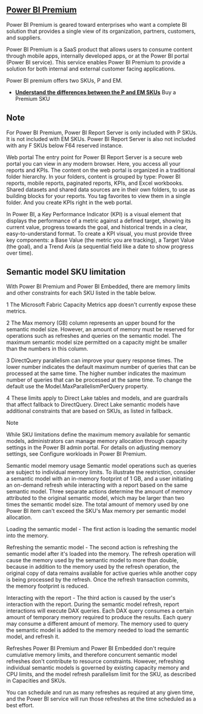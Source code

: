 ## **[Power BI Premium](https://learn.microsoft.com/en-us/fabric/enterprise/powerbi/service-premium-what-is#capacities-and-skus)**

Power BI Premium is geared toward enterprises who want a complete BI solution that provides a single view of its organization, partners, customers, and suppliers.

Power BI Premium is a SaaS product that allows users to consume content through mobile apps, internally developed apps, or at the Power BI portal (Power BI service). This service enables Power BI Premium to provide a solution for both internal and external customer facing applications.

Power BI premium offers two SKUs, P and EM.

- **[Understand the differences between the P and EM SKUs](https://learn.microsoft.com/en-us/power-bi/enterprise/service-premium-what-is#subscriptions-and-licensing)**
Buy a Premium SKU

## Note

For Power BI Premium, Power BI Report Server is only included with P SKUs. It is not included with EM SKUs. Power BI Report Server is also not included with any F SKUs below F64 reserved instance.

Web portal
The entry point for Power BI Report Server is a secure web portal you can view in any modern browser. Here, you access all your reports and KPIs. The content on the web portal is organized in a traditional folder hierarchy. In your folders, content is grouped by type: Power BI reports, mobile reports, paginated reports, KPIs, and Excel workbooks. Shared datasets and shared data sources are in their own folders, to use as building blocks for your reports. You tag favorites to view them in a single folder. And you create KPIs right in the web portal.

In Power BI, a Key Performance Indicator (KPI) is a visual element that displays the performance of a metric against a defined target, showing its current value, progress towards the goal, and historical trends in a clear, easy-to-understand format. To create a KPI visual, you must provide three key components: a Base Value (the metric you are tracking), a Target Value (the goal), and a Trend Axis (a sequential field like a date to show progress over time).

## Semantic model SKU limitation

With Power BI Premium and Power BI Embedded, there are memory limits and other constraints for each SKU listed in the table below.

1 The Microsoft Fabric Capacity Metrics app doesn't currently expose these metrics.

2 The Max memory (GB) column represents an upper bound for the semantic model size. However, an amount of memory must be reserved for operations such as refreshes and queries on the semantic model. The maximum semantic model size permitted on a capacity might be smaller than the numbers in this column.

3 DirectQuery parallelism can improve your query response times. The lower number indicates the default maximum number of queries that can be processed at the same time. The higher number indicates the maximum number of queries that can be processed at the same time. To change the default use the Model.MaxParallelismPerQuery property.

4 These limits apply to Direct Lake tables and models, and are guardrails that affect fallback to DirectQuery. Direct Lake semantic models have additional constraints that are based on SKUs, as listed in fallback.

 Note

While SKU limitations define the maximum memory available for semantic models, administrators can manage memory allocation through capacity settings in the Power BI admin portal. For details on adjusting memory settings, see Configure workloads in Power BI Premium.

Semantic model memory usage
Semantic model operations such as queries are subject to individual memory limits. To illustrate the restriction, consider a semantic model with an in-memory footprint of 1 GB, and a user initiating an on-demand refresh while interacting with a report based on the same semantic model. Three separate actions determine the amount of memory attributed to the original semantic model, which may be larger than two times the semantic model size. The total amount of memory used by one Power BI item can't exceed the SKU's Max memory per semantic model allocation.

Loading the semantic model - The first action is loading the semantic model into the memory.

Refreshing the semantic model - The second action is refreshing the semantic model after it's loaded into the memory. The refresh operation will cause the memory used by the semantic model to more than double, because in addition to the memory used by the refresh operation, the original copy of data remains available for active queries while another copy is being processed by the refresh. Once the refresh transaction commits, the memory footprint is reduced.

Interacting with the report - The third action is caused by the user's interaction with the report. During the semantic model refresh, report interactions will execute DAX queries. Each DAX query consumes a certain amount of temporary memory required to produce the results. Each query may consume a different amount of memory. The memory used to query the semantic model is added to the memory needed to load the semantic model, and refresh it.

Refreshes
Power BI Premium and Power BI Embedded don't require cumulative memory limits, and therefore concurrent semantic model refreshes don't contribute to resource constraints. However, refreshing individual semantic models is governed by existing capacity memory and CPU limits, and the model refresh parallelism limit for the SKU, as described in Capacities and SKUs.

You can schedule and run as many refreshes as required at any given time, and the Power BI service will run those refreshes at the time scheduled as a best effort.
